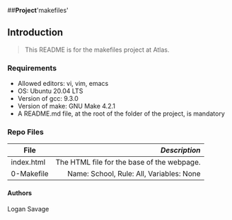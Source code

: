 ##**Project**'makefiles'

## Introduction
> This README is for the makefiles project at Atlas.

### Requirements
- Allowed editors: vi, vim, emacs
- OS: Ubuntu 20.04 LTS
- Version of gcc: 9.3.0
- Version of make: GNU Make 4.2.1
- A README.md file, at the root of the folder of the project, is mandatory

### Repo Files
| **File** | *__Description__* |
|----------|----------------:|
|index.html| The HTML file for the base of the webpage.|
|0-Makefile|Name: School, Rule: All, Variables: None

#### Authors
Logan Savage